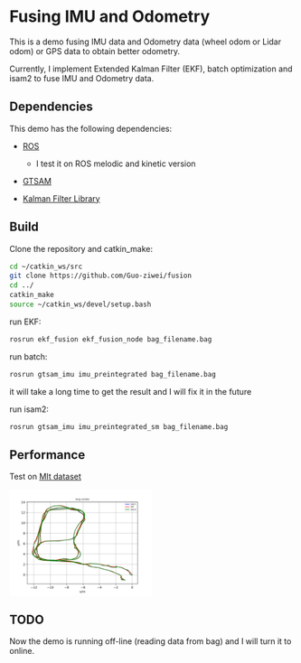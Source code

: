 # Fusing IMU and Odometry

This is a demo fusing IMU data and Odometry data (wheel odom or Lidar odom) or GPS data to obtain better odometry.

Currently, I implement Extended Kalman Filter (EKF), batch optimization and isam2 to fuse IMU and Odometry data.

## Dependencies

This demo has the following dependencies:

* [ROS](http://www.ros.org/)
  * I test it on ROS melodic and kinetic version

* [GTSAM](https://bitbucket.org/gtborg/gtsam/src/develop/)

* [Kalman Filter Library](https://github.com/mherb/kalman)

## Build

Clone the repository and catkin_make:

``` bash
cd ~/catkin_ws/src
git clone https://github.com/Guo-ziwei/fusion
cd ../
catkin_make
source ~/catkin_ws/devel/setup.bash
```

run EKF:

``` bash
rosrun ekf_fusion ekf_fusion_node bag_filename.bag
```

run batch:

``` bash
rosrun gtsam_imu imu_preintegrated bag_filename.bag
```

it will take a long time to get the result and I will fix it in the future

run isam2:

``` bash
rosrun gtsam_imu imu_preintegrated_sm bag_filename.bag
```

## Performance

Test on [MIt dataset](https://projects.csail.mit.edu/stata/index.php)

<img src="https://github.com/Guo-ziwei/fusion/blob/master/image/result_ekf.png" width = 50% height = 50% div align=center />

## TODO

Now the demo is running off-line (reading data from bag) and I will turn it to online.

